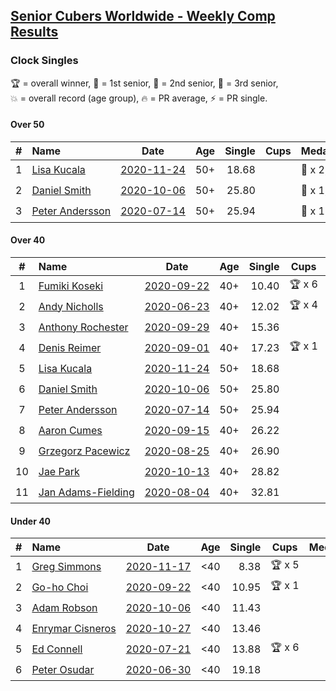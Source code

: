 <style>table {white-space: nowrap;}</style>

## [Senior Cubers Worldwide - Weekly Comp Results](/scw-comp/results/)
### Clock Singles

<span style="white-space: nowrap;">🏆 = overall winner</span>, <span style="white-space: nowrap;">🥇 = 1st senior</span>, <span style="white-space: nowrap;">🥈 = 2nd senior</span>, <span style="white-space: nowrap;">🥉 = 3rd senior</span>, <span style="white-space: nowrap;">💥 = overall record (age group)</span>, <span style="white-space: nowrap;">🔥 = PR average</span>, <span style="white-space: nowrap;">⚡ = PR single</span>.

#### Over 50

| # | Name | Date | Age | Single | Cups | Medals | Achievements | Video |
| :--: | :-- | :--: | :--: | --: | :--: | :-- | :-- | :-- |
| 1 | [Lisa Kucala](../../persons/lisa_kucala/clock.md) | [2020-11-24](../../results/2020-11-24/clock.md) | 50+ | 18.68 |  | 🥇 x 2, 🥈 x 7, 🥉 x 1 | 💥 x 5, 🔥 x 4, ⚡ x 4 | [Desktop](https://www.facebook.com/events/422848532078775/permalink/426214738408821) / [Mobile](https://m.facebook.com/events/422848532078775?view=permalink&id=426214738408821) |
| 2 | [Daniel Smith](../../persons/daniel_smith/clock.md) | [2020-10-06](../../results/2020-10-06/clock.md) | 50+ | 25.80 |  | 🥈 x 1, 🥉 x 3 | 🔥 x 2, ⚡ x 2 | [Desktop](https://www.facebook.com/events/365989921479949/permalink/371466237598984) / [Mobile](https://m.facebook.com/events/365989921479949?view=permalink&id=371466237598984) |
| 3 | [Peter Andersson](../../persons/peter_andersson/clock.md) | [2020-07-14](../../results/2020-07-14/clock.md) | 50+ | 25.94 |  | 🥈 x 1 | 🔥 x 1, ⚡ x 1 | [Desktop](https://www.facebook.com/events/413064016333950/permalink/416535092653509) / [Mobile](https://m.facebook.com/events/413064016333950?view=permalink&id=416535092653509) |

#### Over 40

| # | Name | Date | Age | Single | Cups | Medals | Achievements | Video |
| :--: | :-- | :--: | :--: | --: | :--: | :-- | :-- | :-- |
| 1 | [Fumiki Koseki](../../persons/fumiki_koseki/clock.md) | [2020-09-22](../../results/2020-09-22/clock.md) | 40+ | 10.40 | 🏆 x 6 | 🥇 x 12 | 💥 x 3, 🔥 x 5, ⚡ x 3 | [Desktop](https://www.facebook.com/events/361626694990606/permalink/362915021528440) / [Mobile](https://m.facebook.com/events/361626694990606?view=permalink&id=362915021528440) |
| 2 | [Andy Nicholls](../../persons/andy_nicholls/clock.md) | [2020-06-23](../../results/2020-06-23/clock.md) | 40+ | 12.02 | 🏆 x 4 | 🥇 x 4, 🥈 x 2 | 💥 x 4, 🔥 x 3, ⚡ x 2 | [Desktop](https://www.facebook.com/events/1618516681636159/permalink/1624284247726069) / [Mobile](https://m.facebook.com/events/1618516681636159?view=permalink&id=1624284247726069) |
| 3 | [Anthony Rochester](../../persons/anthony_rochester/clock.md) | [2020-09-29](../../results/2020-09-29/clock.md) | 40+ | 15.36 |  | 🥇 x 1, 🥈 x 5, 🥉 x 1 | 🔥 x 5, ⚡ x 6 | [Desktop](https://www.facebook.com/events/318437286122261/permalink/321559572476699) / [Mobile](https://m.facebook.com/events/318437286122261?view=permalink&id=321559572476699) |
| 4 | [Denis Reimer](../../persons/denis_reimer/clock.md) | [2020-09-01](../../results/2020-09-01/clock.md) | 40+ | 17.23 | 🏆 x 1 | 🥇 x 2 | 🔥 x 2, ⚡ x 2 | [Desktop](https://www.facebook.com/denis.reimer.5473/videos/660175297927432) / [Mobile](https://m.facebook.com/denis.reimer.5473/videos/660175297927432) |
| 5 | [Lisa Kucala](../../persons/lisa_kucala/clock.md) | [2020-11-24](../../results/2020-11-24/clock.md) | 50+ | 18.68 |  | 🥇 x 2, 🥈 x 7, 🥉 x 1 | 💥 x 5, 🔥 x 4, ⚡ x 4 | [Desktop](https://www.facebook.com/events/422848532078775/permalink/426214738408821) / [Mobile](https://m.facebook.com/events/422848532078775?view=permalink&id=426214738408821) |
| 6 | [Daniel Smith](../../persons/daniel_smith/clock.md) | [2020-10-06](../../results/2020-10-06/clock.md) | 50+ | 25.80 |  | 🥈 x 1, 🥉 x 3 | 🔥 x 2, ⚡ x 2 | [Desktop](https://www.facebook.com/events/365989921479949/permalink/371466237598984) / [Mobile](https://m.facebook.com/events/365989921479949?view=permalink&id=371466237598984) |
| 7 | [Peter Andersson](../../persons/peter_andersson/clock.md) | [2020-07-14](../../results/2020-07-14/clock.md) | 50+ | 25.94 |  | 🥈 x 1 | 🔥 x 1, ⚡ x 1 | [Desktop](https://www.facebook.com/events/413064016333950/permalink/416535092653509) / [Mobile](https://m.facebook.com/events/413064016333950?view=permalink&id=416535092653509) |
| 8 | [Aaron Cumes](../../persons/aaron_cumes/clock.md) | [2020-09-15](../../results/2020-09-15/clock.md) | 40+ | 26.22 |  | 🥈 x 1, 🥉 x 1 | 🔥 x 3, ⚡ x 3 | [Desktop](https://www.facebook.com/events/681386202727964/permalink/683494675850450) / [Mobile](https://m.facebook.com/events/681386202727964?view=permalink&id=683494675850450) |
| 9 | [Grzegorz Pacewicz](../../persons/grzegorz_pacewicz/clock.md) | [2020-08-25](../../results/2020-08-25/clock.md) | 40+ | 26.90 |  | 🥉 x 1 | 🔥 x 1, ⚡ x 1 | [Desktop](https://www.facebook.com/events/335350317875490/permalink/340431677367354) / [Mobile](https://m.facebook.com/events/335350317875490?view=permalink&id=340431677367354) |
| 10 | [Jae Park](../../persons/jae_park/clock.md) | [2020-10-13](../../results/2020-10-13/clock.md) | 40+ | 28.82 |  | 🥈 x 1, 🥉 x 3 | 🔥 x 3, ⚡ x 3 | [Desktop](https://www.facebook.com/events/718285385437639/permalink/720435565222621) / [Mobile](https://m.facebook.com/events/718285385437639?view=permalink&id=720435565222621) |
| 11 | [Jan Adams-Fielding](../../persons/jan_adams_fielding/clock.md) | [2020-08-04](../../results/2020-08-04/clock.md) | 40+ | 32.81 |  | 🥇 x 2, 🥈 x 1, 🥉 x 3 | 🔥 x 3, ⚡ x 3 | [Desktop](https://www.facebook.com/events/1546469592197852/permalink/1552721968239281) / [Mobile](https://m.facebook.com/events/1546469592197852?view=permalink&id=1552721968239281) |

#### Under 40

| # | Name | Date | Age | Single | Cups | Medals | Achievements | Video |
| :--: | :-- | :--: | :--: | --: | :--: | :-- | :-- | :-- |
| 1 | [Greg Simmons](../../persons/greg_simmons/clock.md) | [2020-11-17](../../results/2020-11-17/clock.md) | <40 | 8.38 | 🏆 x 5 |  | 💥 x 5, 🔥 x 5, ⚡ x 4 | [Desktop](https://www.facebook.com/61305327/videos/10102409436482384) / [Mobile](https://m.facebook.com/61305327/videos/10102409436482384) |
| 2 | [Go-ho Choi](../../persons/go_ho_choi/clock.md) | [2020-09-22](../../results/2020-09-22/clock.md) | <40 | 10.95 | 🏆 x 1 |  | 💥 x 1, 🔥 x 1, ⚡ x 1 | [Desktop](https://www.facebook.com/events/361626694990606/permalink/364982414655034) / [Mobile](https://m.facebook.com/events/361626694990606?view=permalink&id=364982414655034) |
| 3 | [Adam Robson](../../persons/adam_robson/clock.md) | [2020-10-06](../../results/2020-10-06/clock.md) | <40 | 11.43 |  |  | 🔥 x 5, ⚡ x 5 | [Desktop](https://www.facebook.com/100005428097972/videos/1485376744986581) / [Mobile](https://m.facebook.com/100005428097972/videos/1485376744986581) |
| 4 | [Enrymar Cisneros](../../persons/enrymar_cisneros/clock.md) | [2020-10-27](../../results/2020-10-27/clock.md) | <40 | 13.46 |  |  | 🔥 x 3, ⚡ x 3 | [Desktop](https://www.facebook.com/events/3728096903891317/permalink/3747573931943614) / [Mobile](https://m.facebook.com/events/3728096903891317?view=permalink&id=3747573931943614) |
| 5 | [Ed Connell](../../persons/ed_connell/clock.md) | [2020-07-21](../../results/2020-07-21/clock.md) | <40 | 13.88 | 🏆 x 6 |  | 🔥 x 6, ⚡ x 4 | [Desktop](https://www.facebook.com/events/560843031255896/permalink/563251894348343) / [Mobile](https://m.facebook.com/events/560843031255896?view=permalink&id=563251894348343) |
| 6 | [Peter Osudar](../../persons/peter_osudar/clock.md) | [2020-06-30](../../results/2020-06-30/clock.md) | <40 | 19.18 |  |  | 🔥 x 1, ⚡ x 1 | [Desktop](https://www.facebook.com/events/1716512181834525/permalink/1716739918478418) / [Mobile](https://m.facebook.com/events/1716512181834525?view=permalink&id=1716739918478418) |


<!-- Global site tag (gtag.js) - Google Analytics -->
<script async src="https://www.googletagmanager.com/gtag/js?id=UA-86348435-3"></script>
<script>window.dataLayer = window.dataLayer || []; function gtag() {dataLayer.push(arguments);} gtag('js', new Date()); gtag('config', 'UA-86348435-3');</script>
